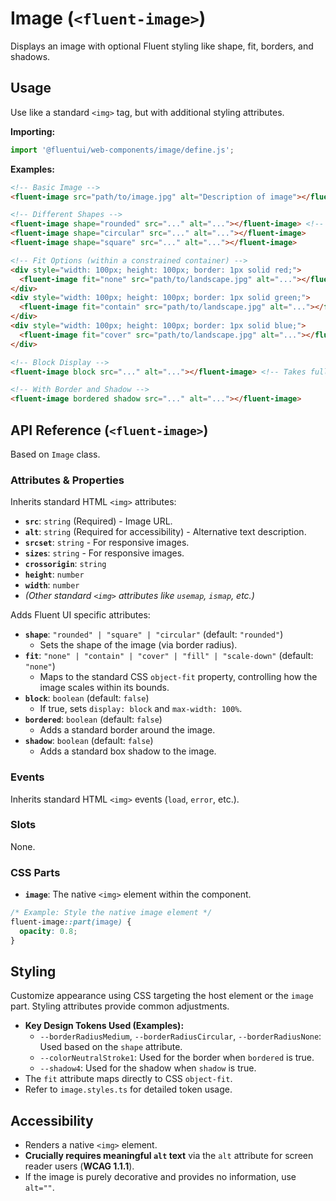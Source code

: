 # Image (`<fluent-image>`)

Displays an image with optional Fluent styling like shape, fit, borders, and shadows.

## Usage

Use like a standard `<img>` tag, but with additional styling attributes.

**Importing:**

```javascript
import '@fluentui/web-components/image/define.js';
```

**Examples:**

```html
<!-- Basic Image -->
<fluent-image src="path/to/image.jpg" alt="Description of image"></fluent-image>

<!-- Different Shapes -->
<fluent-image shape="rounded" src="..." alt="..."></fluent-image> <!-- Default -->
<fluent-image shape="circular" src="..." alt="..."></fluent-image>
<fluent-image shape="square" src="..." alt="..."></fluent-image>

<!-- Fit Options (within a constrained container) -->
<div style="width: 100px; height: 100px; border: 1px solid red;">
  <fluent-image fit="none" src="path/to/landscape.jpg" alt="..."></fluent-image>
</div>
<div style="width: 100px; height: 100px; border: 1px solid green;">
  <fluent-image fit="contain" src="path/to/landscape.jpg" alt="..."></fluent-image>
</div>
<div style="width: 100px; height: 100px; border: 1px solid blue;">
  <fluent-image fit="cover" src="path/to/landscape.jpg" alt="..."></fluent-image>
</div>

<!-- Block Display -->
<fluent-image block src="..." alt="..."></fluent-image> <!-- Takes full width -->

<!-- With Border and Shadow -->
<fluent-image bordered shadow src="..." alt="..."></fluent-image>
```

## API Reference (`<fluent-image>`)

Based on `Image` class.

### Attributes & Properties

Inherits standard HTML `<img>` attributes:

*   **`src`**: `string` (Required) - Image URL.
*   **`alt`**: `string` (Required for accessibility) - Alternative text description.
*   **`srcset`**: `string` - For responsive images.
*   **`sizes`**: `string` - For responsive images.
*   **`crossorigin`**: `string`
*   **`height`**: `number`
*   **`width`**: `number`
*   *(Other standard `<img>` attributes like `usemap`, `ismap`, etc.)*

Adds Fluent UI specific attributes:

*   **`shape`**: `"rounded" | "square" | "circular"` (default: `"rounded"`)
    *   Sets the shape of the image (via border radius).
*   **`fit`**: `"none" | "contain" | "cover" | "fill" | "scale-down"` (default: `"none"`)
    *   Maps to the standard CSS `object-fit` property, controlling how the image scales within its bounds.
*   **`block`**: `boolean` (default: `false`)
    *   If true, sets `display: block` and `max-width: 100%`.
*   **`bordered`**: `boolean` (default: `false`)
    *   Adds a standard border around the image.
*   **`shadow`**: `boolean` (default: `false`)
    *   Adds a standard box shadow to the image.

### Events

Inherits standard HTML `<img>` events (`load`, `error`, etc.).

### Slots

None.

### CSS Parts

*   **`image`**: The native `<img>` element within the component.

```css
/* Example: Style the native image element */
fluent-image::part(image) {
  opacity: 0.8;
}
```

## Styling

Customize appearance using CSS targeting the host element or the `image` part. Styling attributes provide common adjustments.

*   **Key Design Tokens Used (Examples):**
    *   `--borderRadiusMedium`, `--borderRadiusCircular`, `--borderRadiusNone`: Used based on the `shape` attribute.
    *   `--colorNeutralStroke1`: Used for the border when `bordered` is true.
    *   `--shadow4`: Used for the shadow when `shadow` is true.
*   The `fit` attribute maps directly to CSS `object-fit`.
*   Refer to `image.styles.ts` for detailed token usage.

## Accessibility

*   Renders a native `<img>` element.
*   **Crucially requires meaningful `alt` text** via the `alt` attribute for screen reader users (**WCAG 1.1.1**).
*   If the image is purely decorative and provides no information, use `alt=""`.

